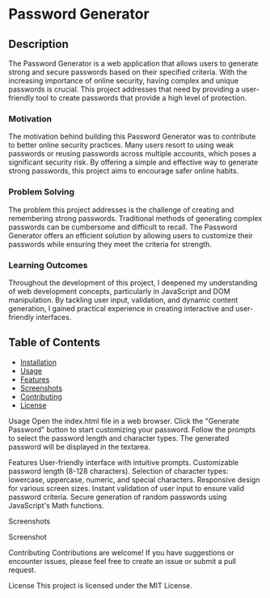 # Password Generator

## Description

The Password Generator is a web application that allows users to generate strong and secure passwords based on their specified criteria. With the increasing importance of online security, having complex and unique passwords is crucial. This project addresses that need by providing a user-friendly tool to create passwords that provide a high level of protection.

### Motivation

The motivation behind building this Password Generator was to contribute to better online security practices. Many users resort to using weak passwords or reusing passwords across multiple accounts, which poses a significant security risk. By offering a simple and effective way to generate strong passwords, this project aims to encourage safer online habits.

### Problem Solving

The problem this project addresses is the challenge of creating and remembering strong passwords. Traditional methods of generating complex passwords can be cumbersome and difficult to recall. The Password Generator offers an efficient solution by allowing users to customize their passwords while ensuring they meet the criteria for strength.

### Learning Outcomes

Throughout the development of this project, I deepened my understanding of web development concepts, particularly in JavaScript and DOM manipulation. By tackling user input, validation, and dynamic content generation, I gained practical experience in creating interactive and user-friendly interfaces.

## Table of Contents

- [Installation](#installation)
- [Usage](#usage)
- [Features](#features)
- [Screenshots](#screenshots)
- [Contributing](#contributing)
- [License](#license)

Usage
Open the index.html file in a web browser.
Click the "Generate Password" button to start customizing your password.
Follow the prompts to select the password length and character types.
The generated password will be displayed in the textarea.

Features
User-friendly interface with intuitive prompts.
Customizable password length (8-128 characters).
Selection of character types: lowercase, uppercase, numeric, and special characters.
Responsive design for various screen sizes.
Instant validation of user input to ensure valid password criteria.
Secure generation of random passwords using JavaScript's Math functions.

Screenshots

Screenshot

Contributing
Contributions are welcome! If you have suggestions or encounter issues, please feel free to create an issue or submit a pull request.

License
This project is licensed under the MIT License.
